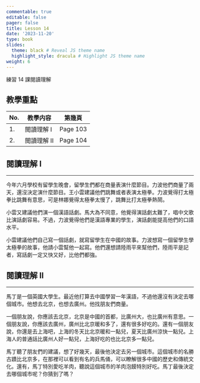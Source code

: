 ```yaml
---
commentable: true
editable: false
pager: false
title: Lesson 14
date: '2023-11-20'
type: book
slides:
  theme: black # Reveal JS theme name
  highlight_style: dracula # Highlight JS theme name
weight: 6
---
```


練習 14 課閱讀理解

<!--more-->
## 教學重點

|No.|教學内容|第幾頁|
|---|---|---|
|1.|閲讀理解 I|Page 103|
|2.|閲讀理解 II|Page 104|

## 閱讀理解 I
---

今年六月學校有留學生晚會，留學生們都在商量表演什麼節目。力波他們商量了兩天，還沒決定演什麼節目。王小雲建議他們跳舞或者表演太極拳。力波覺得打太極拳比跳舞有意思，可是林娜覺得太極拳太慢了，跳舞比打太極拳熱鬧。

小雲又建議他們演一個漢語話劇。馬大為不同意，他覺得演話劇太難了，唱中文歌比演話劇容易。不過，力波覺得他們是漢語專業的學生，演話劇能提高他們的口語水平。

小雲建議他們自己寫一個話劇，就寫留學生在中國的故事。力波想寫一個留學生學太極拳的故事，他請小雲幫他一起寫。他們還想請陸雨平來幫他們，陸雨平是記者，寫話劇一定又快又好，比他們都強。


## 閱讀理解 II
---

馬丁是一個英國大學生。最近他打算去中國學習一年漢語，不過他還沒有決定去哪個城市。他想去北京，也想去廣州。他找朋友們商量。

一個朋友說，你應該去北京，北京是中國的首都，比廣州大，也比廣州有意思。一個朋友說，你應該去廣州，廣州比北京暖和多了，還有很多好吃的。還有一個朋友說，你還是去上海吧，上海的冬天比北京暖和一點兒，夏天比廣州涼快一點兒。上海人的普通話比廣州人好一點兒，上海好吃的也比北京多一點兒。

馬丁聽了朋友們的建議，想了好幾天，最後他決定去另一個城市。這個城市的名勝古蹟比北京多，在那裡可以看到有名的兵馬俑，可以瞭解很多中國的歷史和傳統文化。還有，馬丁特別愛吃羊肉，聽說這個城市的羊肉泡饃特別好吃。馬丁最後決定去哪個城市呢？你猜到了嗎？